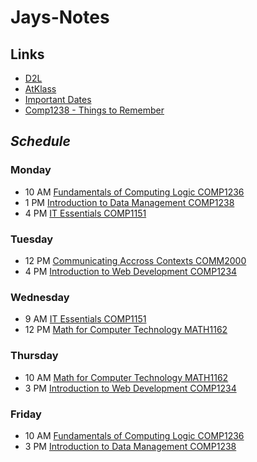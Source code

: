 # Jays-Notes

## Links
- [D2L](https://learn.georgebrown.ca)
- [AtKlass](https://app.atklass.com)
- [Important Dates](https://www.georgebrown.ca/current-students/important-dates?term=27246&category=131)
- [Comp1238 - Things to Remember](https://github.com/Ethannah73/Jays-Notes/blob/main/comp1238.md)


## _Schedule_
### Monday ###
  * 10 AM [Fundamentals of Computing Logic COMP1236](https://learn.georgebrown.ca/d2l/home/337951)
  * 1 PM [Introduction to Data Management COMP1238](https://learn.georgebrown.ca/d2l/home/334969)
  * 4 PM [IT Essentials COMP1151](https://learn.georgebrown.ca/d2l/home/335096)
### Tuesday ###
  * 12 PM [Communicating Accross Contexts COMM2000](https://learn.georgebrown.ca/d2l/home/325160)
  * 4 PM [Introduction to Web Development COMP1234](https://learn.georgebrown.ca/d2l/home/337951)
### Wednesday ###
  * 9 AM [IT Essentials COMP1151](https://learn.georgebrown.ca/d2l/home/335096)
  * 12 PM [Math for Computer Technology MATH1162](https://learn.georgebrown.ca/d2l/home/331954)
### Thursday ###
  * 10 AM [Math for Computer Technology MATH1162](https://learn.georgebrown.ca/d2l/home/331954)
  * 3 PM [Introduction to Web Development COMP1234](https://learn.georgebrown.ca/d2l/home/337951)
### Friday ###
  * 10 AM [Fundamentals of Computing Logic COMP1236](https://learn.georgebrown.ca/d2l/home/337951)
  * 3 PM [Introduction to Data Management COMP1238](https://learn.georgebrown.ca/d2l/home/334969)
